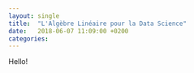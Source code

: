 ```yaml
---
layout: single
title:  "L'Algèbre Linéaire pour la Data Science"
date:   2018-06-07 11:09:00 +0200
categories: 
---
```


Hello!
